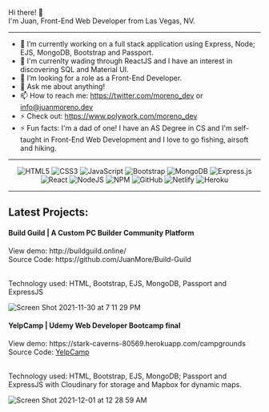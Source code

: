 Hi there! 👋  <br>
I'm Juan, Front-End Web Developer from Las Vegas, NV. 
___

- 🔭 I’m currently working on a full stack application using Express, Node; EJS, MongoDB, Bootstrap and Passport.
- 🌱 I'm currenlty wading through ReactJS and I have an interest in discovering SQL and Material UI.
- 👯 I’m looking for a role as a Front-End Developer.
- 💬 Ask me about anything!
- 📫 How to reach me: https://twitter.com/moreno_dev or info@juanmoreno.dev
- ⚡ Check out: https://www.polywork.com/moreno_dev
- ⚡ Fun facts: I'm a dad of one! I have an AS Degree in CS and I'm self-taught in Front-End Web Development and I love to go fishing, airsoft and hiking.

___
<div align="center">
  
  ![HTML5](https://img.shields.io/badge/html5-%23E34F26.svg?style=for-the-badge&logo=html5&logoColor=white)
  ![CSS3](https://img.shields.io/badge/css3-%231572B6.svg?style=for-the-badge&logo=css3&logoColor=white)
  ![JavaScript](https://img.shields.io/badge/javascript-%23323330.svg?style=for-the-badge&logo=javascript&logoColor=%23F7DF1E)
  ![Bootstrap](https://img.shields.io/badge/bootstrap-%23563D7C.svg?style=for-the-badge&logo=bootstrap&logoColor=white)
  ![MongoDB](https://img.shields.io/badge/MongoDB-%234ea94b.svg?style=for-the-badge&logo=mongodb&logoColor=white)
  ![Express.js](https://img.shields.io/badge/express.js-%23404d59.svg?style=for-the-badge&logo=express&logoColor=%2361DAFB)
  ![React](https://img.shields.io/badge/react-%2320232a.svg?style=for-the-badge&logo=react&logoColor=%2361DAFB)
  ![NodeJS](https://img.shields.io/badge/node.js-6DA55F?style=for-the-badge&logo=node.js&logoColor=white)
  ![NPM](https://img.shields.io/badge/NPM-%23000000.svg?style=for-the-badge&logo=npm&logoColor=white)
  ![GitHub](https://img.shields.io/badge/github-%23121011.svg?style=for-the-badge&logo=github&logoColor=white)
  ![Netlify](https://img.shields.io/badge/Netlify-00C7B7?style=for-the-badge&logo=netlify&logoColor=white)
  ![Heroku](https://img.shields.io/badge/heroku-%23430098.svg?style=for-the-badge&logo=heroku&logoColor=white)
  
</div>

___


<h2>Latest Projects:</h2>

<h4>Build Guild | A Custom PC Builder Community Platform</h4>
View demo: http://buildguild.online/
<br>
Source Code: https://github.com/JuanMore/Build-Guild
<br>
<br>
<p>Technology used: HTML, Bootstrap, EJS, MongoDB, Passport and ExpressJS
  
![Screen Shot 2021-11-30 at 7 11 29 PM](https://user-images.githubusercontent.com/20747118/144165333-5de47d80-a53d-4fc1-860e-e1957aaeca35.png)
  
<h4>YelpCamp | Udemy Web Developer Bootcamp final</h4>
View demo: https://stark-caverns-80569.herokuapp.com/campgrounds
<br>
Source Code: <a href="https://github.com/JuanMore/YelpCamp"> YelpCamp </a>
<br>
<br>
<p>Technology used: HTML, Bootstrap, EJS, MongoDB; Passport and ExpressJS with Cloudinary for storage and Mapbox for dynamic maps.
<br>
  
![Screen Shot 2021-12-01 at 12 28 59 AM](https://user-images.githubusercontent.com/20747118/144198988-61858d10-6273-435d-909a-0dfeabacab1f.png)


